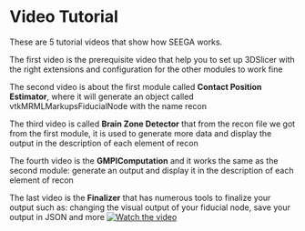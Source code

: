 # Video Tutorial
These are 5 tutorial videos that show how SEEGA works.

The first video is the prerequisite video that help you to set up 3DSlicer with the right extensions and configuration for the other modules to work fine

The second video is about the first module called **Contact Position Estimator**, where it will generate an object called vtkMRMLMarkupsFiducialNode with the name recon

The third video is called **Brain Zone Detector** that from the recon file we got from the first module, it is used to generate more data and display the output in the description of each element of recon

The fourth video is the **GMPIComputation** and it works the same as the second module: generate an output and display it in the description of each element of recon

The last video is the **Finalizer** that has numerous tools to finalize your output such as: changing the visual output of your fiducial node, save your output in JSON and more
[![Watch the video](https://i.imgur.com/vKb2F1B.png)](https://github.com/mnarizzano/SEEGA/blob/master/docs/prerequisite.mp4)
